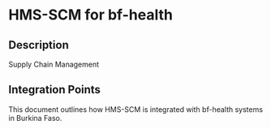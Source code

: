 # HMS-SCM for bf-health

## Description

Supply Chain Management

## Integration Points

This document outlines how HMS-SCM is integrated with bf-health systems in Burkina Faso.
